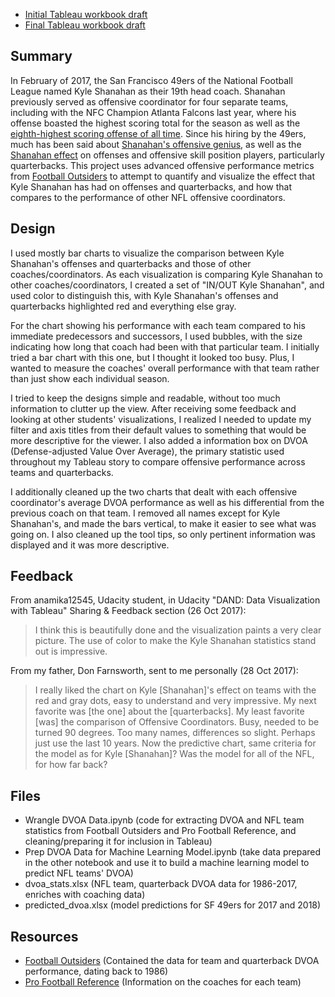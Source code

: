 
* [Initial Tableau workbook draft](https://public.tableau.com/profile/seth.farnsworth#!/vizhome/MeasuringShanahanEffect-Draft/Story1?publish=yes)
* [Final Tableau workbook draft](https://public.tableau.com/profile/seth.farnsworth#!/vizhome/MeasuringShanahanEffectStory1?publish=yes)

## Summary
In February of 2017, the San Francisco 49ers of the National Football League named Kyle Shanahan as their 19th head coach. Shanahan previously served as offensive coordinator for four separate teams, including with the NFC Champion Atlanta Falcons last year, where his offense boasted the highest scoring total for the season as well as the [eighth-highest scoring offense of all time](https://www.sportingcharts.com/stats/nfl/all-time/most-points-scored-by-an-nfl-team-in-a-season.aspx). Since his hiring by the 49ers, much has been said about [Shanahan's offensive genius](https://www.theringer.com/2017/1/30/16037286/kyle-shanahan-atlanta-falcons-super-bowl-nfl-playoffs-4a40f26c05e2), as well as the [Shanahan effect](http://www.49ers.com/news/ninerfeed/article-2/The-Kyle-Shanahan-Effect-7-Players-Who-Thrived-under-the-49ers-Head-Coach/79b8246c-982c-49be-b385-0efa0c9a928d) on offenses and offensive skill position players, particularly quarterbacks. This project uses advanced offensive performance metrics from [Football Outsiders](http://www.footballoutsiders.com) to attempt to quantify and visualize the effect that Kyle Shanahan has had on offenses and quarterbacks, and how that compares to the performance of other NFL offensive coordinators.

## Design
I used mostly bar charts to visualize the comparison between Kyle Shanahan's offenses and quarterbacks and those of other coaches/coordinators. As each visualization is comparing Kyle Shanahan to other coaches/coordinators, I created a set of "IN/OUT Kyle Shanahan", and used color to distinguish this, with Kyle Shanahan's offenses and quarterbacks highlighted red and everything else gray.

For the chart showing his performance with each team compared to his immediate predecessors and successors, I used bubbles, with the size indicating how long that coach had been with that particular team. I initially tried a bar chart with this one, but I thought it looked too busy. Plus, I wanted to measure the coaches' overall performance with that team rather than just show each individual season.

I tried to keep the designs simple and readable, without too much information to clutter up the view. After receiving some feedback and looking at other students' visualizations, I realized I needed to update my filter and axis titles from their default values to something that would be more descriptive for the viewer. I also added a information box on DVOA (Defense-adjusted Value Over Average), the primary statistic used throughout my Tableau story to compare offensive performance across teams and quarterbacks.

I additionally cleaned up the two charts that dealt with each offensive coordinator's average DVOA performance as well as his differential from the previous coach on that team. I removed all names except for Kyle Shanahan's, and made the bars vertical, to make it easier to see what was going on. I also cleaned up the tool tips, so only pertinent information was displayed and it was more descriptive.

## Feedback
From anamika12545, Udacity student, in Udacity "DAND: Data Visualization with Tableau" Sharing & Feedback section (26 Oct 2017):

> I think this is beautifully done and the visualization paints a very clear picture. The use of color to make the Kyle Shanahan statistics stand out is impressive.

From my father, Don Farnsworth, sent to me personally (28 Oct 2017):

> I really liked the chart on Kyle [Shanahan]'s effect on teams with the red and gray dots, easy to understand and very impressive. My next favorite was [the one] about the [quarterbacks]. My least favorite [was] the comparison of Offensive Coordinators. Busy, needed to be turned 90 degrees. Too many names, differences so slight. Perhaps just use the last 10 years. Now the predictive chart, same criteria for the model as for Kyle [Shanahan]? Was the model for all of the NFL, for how far back?

## Files

* Wrangle DVOA Data.ipynb (code for extracting DVOA and NFL team statistics from Football Outsiders and Pro Football Reference, and cleaning/preparing it for inclusion in Tableau)
* Prep DVOA Data for Machine Learning Model.ipynb (take data prepared in the other notebook and use it to build a machine learning model to predict NFL teams' DVOA)
* dvoa_stats.xlsx (NFL team, quarterback DVOA data for 1986-2017, enriches with coaching data)
* predicted_dvoa.xlsx (model predictions for SF 49ers for 2017 and 2018)

## Resources
* [Football Outsiders](http://www.footballoutsiders.com) (Contained the data for team and quarterback DVOA performance, dating back to 1986)
* [Pro Football Reference](https://www.pro-football-reference.com/) (Information on the coaches for each team)


```python

```
